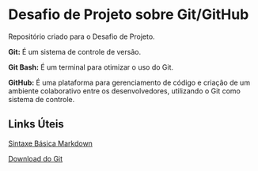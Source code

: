 # Desafio de Projeto sobre Git/GitHub
Repositório criado para o Desafio de Projeto.

**Git:** É um sistema de controle de versão. 

**Git Bash:** É um terminal para otimizar o uso do Git.

**GitHub:** É uma plataforma para gerenciamento de código e criação de um ambiente colaborativo entre os desenvolvedores, utilizando o Git como sistema de controle.

## Links Úteis

[Sintaxe Básica Markdown](https://www.markdownguide.org/)

[Download do Git](https://git-scm.com/downloads)

